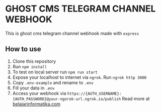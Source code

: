 # GHOST CMS TELEGRAM CHANNEL WEBHOOK

This is ghost cms telegram channel webhook made with `express`

## How to use

1. Clone this repository
2. Run `npm install`
3. To test on local server run `npm run start`
4. Expose your localhost to internet via `ngrok`. Run `ngrok http 3000`
5. Copy `.env-example` and rename to `.env`
6. Fill your data in `.env`
7. Access your webhook via `https://{AUTH_USERNAME}:{AUTH_PASSWORD}@your-ngorok-url.ngrok.io/publish`
Read more at [belajarinformatika.com](https://belajarinformatika.com/ghost-webhook-channel-telegram/)
